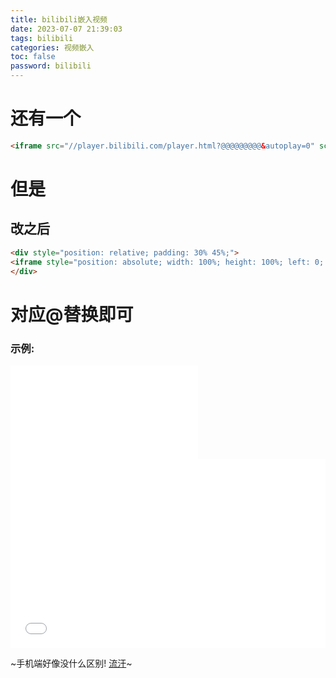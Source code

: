 ```yaml
---
title: bilibili嵌入视频
date: 2023-07-07 21:39:03
tags: bilibili
categories: 视频嵌入
toc: false
password: bilibili
---
```


# 还有一个
```markdown
<iframe src="//player.bilibili.com/player.html?@@@@@@@@@&autoplay=0" scrolling="no" border="0" frameborder="no" framespacing="0" allowfullscreen="true"> </iframe>
```

# 但是
## 改之后
```markdown
<div style="position: relative; padding: 30% 45%;">
<iframe style="position: absolute; width: 100%; height: 100%; left: 0; top: 0;" src="//player.bilibili.com/player.html?@@@@@@@@@@@@@@@@@@&autoplay=0&high_quality=1" scrolling="no" border="0" frameborder="no" framespacing="0" allowfullscreen="true"></iframe>
</div>
```
# 对应@替换即可
### 示例:
<iframe src="//player.bilibili.com/player.html?aid=211010474&bvid=BV1Da411m7mc&cid=496825719&page=1&autoplay=0" scrolling="no" border="0" frameborder="no" framespacing="0" allowfullscreen="true"> </iframe>

<div style="position: relative; padding: 30% 45%;">
<iframe style="position: absolute; width: 100%; height: 100%; left: 0; top: 0;" src="//player.bilibili.com/player.html?aid=211010474&bvid=BV1Da411m7mc&cid=496825719&page=1&autoplay=0&autoplay=0&high_quality=1" scrolling="no" border="0" frameborder="no" framespacing="0" allowfullscreen="true"></iframe>
</div>

~手机端好像没什么区别!
[流汗](0257B9A9.png)~
